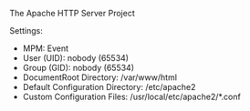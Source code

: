 The Apache HTTP Server Project

Settings:
- MPM: Event
- User (UID): nobody (65534)
- Group (GID): nobody (65534)
- DocumentRoot Directory: /var/www/html
- Default Configuration Directory: /etc/apache2
- Custom Configuration Files: /usr/local/etc/apache2/*.conf
